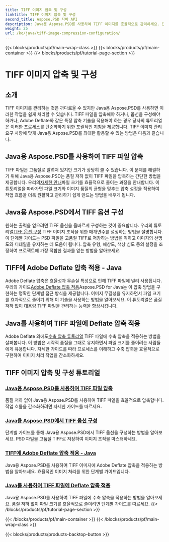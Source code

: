 ```yaml
---
title: TIFF 이미지 압축 및 구성
linktitle: TIFF 이미지 압축 및 구성
second_title: Aspose.PSD 자바 API
description: Java용 Aspose.PSD를 사용하여 TIFF 이미지를 효율적으로 관리하세요. 단계별 튜토리얼을 통해 Adobe Deflate 압축을 TIFF 파일에 압축, 구성 및 적용하는 방법을 알아보세요.
weight: 25
url: /ko/java/tiff-image-compression-configuration/
---
```


{{< blocks/products/pf/main-wrap-class >}}
{{< blocks/products/pf/main-container >}}
{{< blocks/products/pf/tutorial-page-section >}}

# TIFF 이미지 압축 및 구성

## 소개

TIFF 이미지를 관리하는 것은 까다로울 수 있지만 Java용 Aspose.PSD를 사용하면 이러한 작업을 쉽게 처리할 수 있습니다. TIFF 파일을 압축해야 하거나, 옵션을 구성해야 하거나, Adobe Deflate와 같은 특정 압축 기술을 적용해야 하는 경우 당사의 튜토리얼은 이러한 프로세스를 단순화하기 위한 포괄적인 지침을 제공합니다. TIFF 이미지 관리 요구 사항에 맞게 Java용 Aspose.PSD를 최대한 활용할 수 있는 방법은 다음과 같습니다.

## Java용 Aspose.PSD를 사용하여 TIFF 파일 압축

 TIFF 파일은 고품질로 알려져 있지만 크기가 상당히 클 수 있습니다. 이 문제를 해결하기 위해 Java용 Aspose.PSD는 품질 저하 없이 TIFF 파일을 압축하는 간단한 방법을 제공합니다. 우리의[자세한 안내](./compress-tiff-files/)파일 크기를 효율적으로 줄이는 과정을 안내합니다. 이 튜토리얼을 따라가면 파일 크기와 이미지 품질의 균형을 맞추는 압축 설정을 적용하여 작업 흐름을 더욱 원활하고 관리하기 쉽게 만드는 방법을 배우게 됩니다.

## Java용 Aspose.PSD에서 TIFF 옵션 구성

 원하는 출력을 얻으려면 TIFF 옵션을 올바르게 구성하는 것이 중요합니다. 우리의 튜토리얼[TIFF 옵션 구성](./configure-tiff-options/) TIFF 이미지 조작을 위한 매개변수를 설정하는 방법을 설명합니다. 이 단계별 가이드는 PSD 파일을 고품질 TIFF로 저장하는 방법을 익히고 이미지의 선명도와 디테일을 유지하는 데 도움이 됩니다. 압축 유형, 해상도, 색상 심도 등의 설정을 조정하여 프로젝트에 가장 적합한 결과를 얻는 방법을 알아보세요.

## TIFF에 Adobe Deflate 압축 적용 - Java

 Adobe Deflate 압축은 효율성과 무손실 특성으로 인해 TIFF 파일에 널리 사용됩니다. 우리의 가이드[Adobe Deflate 압축 적용](./apply-adobe-deflate-compression-tiff/)Aspose.PSD for Java는 이 압축 방법을 구현하는 명확한 단계별 접근 방식을 제공합니다. 이미지 무결성을 유지하면서 파일 크기를 효과적으로 줄이기 위해 이 기술을 사용하는 방법을 알아보세요. 이 튜토리얼은 품질 저하 없이 대용량 TIFF 파일을 관리하는 능력을 향상시킵니다.

## Java를 사용하여 TIFF 파일에 Deflate 압축 적용

 Adobe Deflate 외에도[수축 압축 튜토리얼](./apply-deflate-compression-tiff-files/) TIFF 파일에 수축 압축을 적용하는 방법을 살펴봅니다. 이 방법은 시각적 품질을 그대로 유지하면서 파일 크기를 줄이려는 사람들에게 유용합니다. 자세한 가이드를 따라 프로세스를 이해하고 수축 압축을 효율적으로 구현하여 이미지 처리 작업을 간소화하세요.

## TIFF 이미지 압축 및 구성 튜토리얼
### [Java용 Aspose.PSD를 사용하여 TIFF 파일 압축](./compress-tiff-files/)
품질 저하 없이 Java용 Aspose.PSD를 사용하여 TIFF 파일을 효율적으로 압축합니다. 작업 흐름을 간소화하려면 자세한 가이드를 따르세요.
### [Java용 Aspose.PSD에서 TIFF 옵션 구성](./configure-tiff-options/)
단계별 가이드를 통해 Java용 Aspose.PSD에서 TIFF 옵션을 구성하는 방법을 알아보세요. PSD 파일을 고품질 TIFF로 저장하여 이미지 조작을 마스터하세요.
### [TIFF에 Adobe Deflate 압축 적용 - Java](./apply-adobe-deflate-compression-tiff/)
Java용 Aspose.PSD를 사용하여 TIFF 이미지에 Adobe Deflate 압축을 적용하는 방법을 알아보세요. 효율적인 이미지 처리를 위한 단계별 가이드입니다.
### [Java를 사용하여 TIFF 파일에 Deflate 압축 적용](./apply-deflate-compression-tiff-files/)
Java용 Aspose.PSD를 사용하여 TIFF 파일에 수축 압축을 적용하는 방법을 알아보세요. 품질 저하 없이 파일 크기를 효율적으로 줄이려면 단계별 가이드를 따르세요.
{{< /blocks/products/pf/tutorial-page-section >}}

{{< /blocks/products/pf/main-container >}}
{{< /blocks/products/pf/main-wrap-class >}}

{{< blocks/products/products-backtop-button >}}
